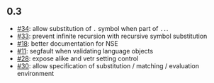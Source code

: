 ## 0.3

* [#34](https://github.com/brodieG/validate/issues/34): allow substitution of
  `.` symbol when part of `..`.
* [#33](https://github.com/brodieG/validate/issues/33): prevent infinite
  recursion with recursive symbol substitution
* [#18](https://github.com/brodieG/validate/issues/18): better documentation for
  NSE
* [#11](https://github.com/brodieG/validate/issues/11): segfault when validating
  language objects
* [#28](https://github.com/brodieG/validate/issues/28): expose alike and vetr
  setting control
* [#30](https://github.com/brodieG/validate/issues/30): allow specification of
  substitution / matching / evaluation environment
